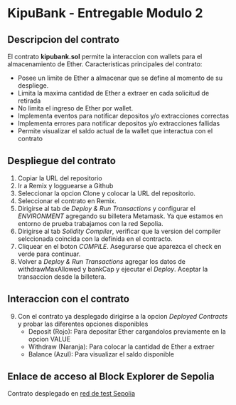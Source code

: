 # KipuBank - Entregable Modulo 2
## Descripcion del contrato
El contrato __kipubank.sol__ permite la interaccion con wallets para el almacenamiento de Ether.
Caracteristicas principales del contrato:
- Posee un limite de Ether a almacenar que se define al momento de su despliege.
- Limita la maxima cantidad de Ether a extraer en cada solicitud de retirada
- No limita el ingreso de Ether por wallet.
- Implementa eventos para notificar depositos y/o extracciones correctas
- Implementa errores para notificar depositos y/o extracciones fallidas
- Permite visualizar el saldo actual de la wallet que interactua con el contrato

Despliegue del contrato
-----------------------------
1. Copiar la URL del repositorio 
2. Ir a Remix y logguearse a Github 
3. Seleccionar la opcion Clone y colocar la URL del repositorio.
4. Seleccionar el contrato en Remix.
5. Dirigirse al tab de _Deploy & Run Transactions_ y configurar el _ENVIRONMENT_ agregando su billetera Metamask. Ya que estamos en entorno 
de prueba trabajamos con la red Sepolia.
6. Dirigirse al tab _Solidity Compiler_, verificar que la version del compiler selccionada coincida con la definida en el contracto.
7. Cliquear en el boton _COMPILE_. Asegurarse que aparezca el check en verde para continuar.
8. Volver a _Deploy & Run Transactions_ agregar los datos de withdrawMaxAllowed y bankCap y ejecutar el _Deploy_. Aceptar la transaccion desde la billetera.

Interaccion con el contrato
-----------------------------
9. Con el contrato ya desplegado dirigirse a la opcion _Deployed Contracts_ y probar las diferentes opciones disponibles
   - Deposit (Rojo): Para depositar Ether cargandolos previamente en la opcion VALUE
   - Withdraw (Naranja): Para colocar la cantidad de Ether a extraer
   - Balance (Azul): Para visualizar el saldo disponible 


Enlace de acceso al Block Explorer de Sepolia
-------------------------------------------------
Contrato desplegado en [red de test Sepolia](https://sepolia.etherscan.io/address/0x84b2b6dd7b3cd6d240857b9372cc63a18c78309c#code)
